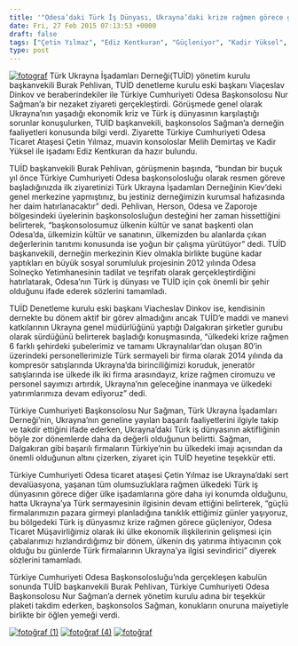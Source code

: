 ```yaml
---
title: '"Odesa’daki Türk İş Dünyası, Ukrayna’daki krize rağmen görece güçleniyor"'
date: Fri, 27 Feb 2015 07:13:53 +0000
draft: false
tags: ["Çetin Yılmaz", "Ediz Kentkuran", "Güçleniyor", "Kadir Yüksel", "krize", "Melih Demirtaş", "nur sağman", "Odesa Başkonsolos", "Odesa Başkonsolosluğu", "Odesa Ticaret Ataşesi", "Odesa’daki", "rağmen", "TUİD (Türk Ukrayna İşadamları Derneği)", "TUİD başkanvekili", "türk iş dünyası", "Ukrayna’daki", "Viaçeslav Dinkov"]
type: post
---
```


[![fotograf](http://burakpehlivan.org/wp-content/uploads/2015/02/fotograf1.jpg)](http://burakpehlivan.org/wp-content/uploads/2015/02/fotograf1.jpg)
Türk Ukrayna İşadamları Derneği(TUİD) yönetim kurulu başkanvekili Burak Pehlivan, TUİD denetleme kurulu eski başkanı Viaçeslav Dinkov ve beraberindekiler ile Türkiye Cumhuriyeti Odesa Başkonsolosu Nur Sağman’a bir nezaket ziyareti gerçekleştirdi. Görüşmede genel olarak Ukrayna’nın yaşadığı ekonomik kriz ve Türk iş dünyasının karşılaştığı sorunlar konuşulurken, TUİD başkanvekili, başkonsolos Sağman’a derneğin faaliyetleri konusunda bilgi verdi. Ziyarette Türkiye Cumhuriyeti Odesa Ticaret Ataşesi Çetin Yılmaz, muavin konsoloslar Melih Demirtaş ve Kadir Yüksel ile işadamı Ediz Kentkuran da hazır bulundu.

TUİD başkanvekili Burak Pehlivan, görüşmenin başında, “bundan bir buçuk yıl önce Türkiye Cumhuriyeti Odesa başkonsolosluğu olarak resmen göreve başladığınızda ilk ziyaretinizi Türk Ukrayna İşadamları Derneğinin Kiev’deki genel merkezine yapmıştınız, bu jestiniz derneğimizin kurumsal hafızasında her daim hatırlanacaktır” dedi. Pehlivan, Herson, Odesa ve Zaporoje bölgesindeki üyelerinin başkonsolosluğun desteğini her zaman hissettiğini belirterek, “başkonsolosumuz ülkenin kültür ve sanat başkenti olan Odesa’da, ülkemizin kültür ve sanatının, ülkemizden bu alanlarda çıkan değerlerinin tanıtımı konusunda ise yoğun bir çalışma yürütüyor” dedi. TUİD başkanvekili, derneğin merkezinin Kiev olmakla birlikte bugüne kadar yaptıkları en büyük sosyal sorumluluk projesinin 2012 yılında Odesa Solneçko Yetimhanesinin tadilat ve teşrifatı olarak gerçekleştirdiğini hatırlatarak, Odesa’nın Türk iş dünyası ve TUİD için çok önemli bir şehir olduğunu ifade ederek sözlerini tamamladı.

TUİD Denetleme kurulu eski başkanı Viacheslav Dinkov ise, kendisinin dernekte bu dönem aktif bir görev almadığını ancak TUİD’e maddi ve manevi katkılarının Ukrayna genel müdürlüğünü yaptığı Dalgakıran şirketler gurubu olarak sürdüğünü belirterek başladığı konuşmasında, “ülkedeki krize rağmen 6 farklı şehirdeki şubelerimiz ve tamamı Ukraynalılar’dan oluşan 80’in üzerindeki personellerimizle Türk sermayeli bir firma olarak 2014 yılında da kompresör satışlarında Ukrayna’da birinciliğimizi koruduk, jeneratör satışlarında ise ülkede ilk iki firma arasındayız, krize rağmen ciromuzu ve personel sayımızı artırdık, Ukrayna’nın geleceğine inanmaya ve ülkedeki yatırımlarımıza devam ediyoruz” dedi.

Türkiye Cumhuriyeti Başkonsolosu Nur Sağman, Türk Ukrayna İşadamları Derneği’nin, Ukrayna’nın geneline yayılan başarılı faaliyetlerini ilgiyle takip ve takdir ettiğini ifade ederken, Ukrayna’daki Türk iş dünyasının aktifliğinin böyle zor dönemlerde daha da değerli olduğunun belirtti. Sağman, Dalgakıran gibi başarılı firmaların Türkiye’nin bu ülkedeki imajı açısından da önemli olduğunun altını çizerken, ziyaret için TUİD heyetine teşekkür etti.

Türkiye Cumhuriyeti Odesa ticaret ataşesi Çetin Yılmaz ise Ukrayna’daki sert devalüasyona, yaşanan tüm olumsuzluklara rağmen ülkedeki Türk iş dünyasının görece diğer ülke işadamlarına göre daha iyi konumda olduğunu, hatta Ukrayna’ya Türk sermayesinin ilgisinin devam ettiğini belirterek, “güçlü firmalarımızın pazara girmeyi planladığına tanıklık ettiğimiz günler yaşıyoruz, bu bölgedeki Türk iş dünyasmız krize rağmen görece güçleniyor, Odesa Ticaret Müşavirliğimiz olarak iki ülke ekonomik ilişkilerinin gelişmesi için çabalarımızı hızlandırdığımız bir dönem, ülkenin dış yatırıma ihtiyacının çok olduğu bu günlerde Türk firmalarının Ukrayna’ya ilgisi sevindirici” diyerek sözlerini tamamladı.

Türkiye Cumhuriyeti Odesa Başkonsolosluğu’nda gerçekleşen kabulün sonunda TUİD başkanvekili Burak Pehlivan, Türkiye Cumhuriyeti Odesa Başkonsolosu Nur Sağman’a dernek yönetim kurulu adına bir teşekkür plaketi takdim ederken, başkonsolos Sağman, konukların onuruna maiyetiyle birlikte bir öğlen yemeği verdi.

[![fotoğraf (1)](http://burakpehlivan.org/wp-content/uploads/2015/02/fotoğraf-1.jpg)](http://burakpehlivan.org/wp-content/uploads/2015/02/fotoğraf-1.jpg)
[![fotoğraf (4)](http://burakpehlivan.org/wp-content/uploads/2015/02/fotoğraf-4.jpg)](http://burakpehlivan.org/wp-content/uploads/2015/02/fotoğraf-4.jpg)
[![fotoğraf](http://burakpehlivan.org/wp-content/uploads/2015/02/fotoğraf.jpg)](http://burakpehlivan.org/wp-content/uploads/2015/02/fotoğraf.jpg)